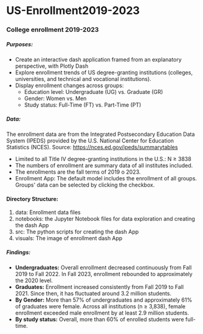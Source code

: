 # US-Enrollment2019-2023
### College enrollment 2019-2023
##### Purposes:
- Create an interactive dash application framed from an explanatory perspective, with Plotly Dash
- Explore enrollment trends of US degree-granting institutions (colleges, universities, and technical and vocational institutions).
- Display enrollment changes across groups:
    - Education level: Undergraduate (UG) vs. Graduate (GR)
    - Gender: Women vs. Men
    - Study status: Full-Time (FT) vs. Part-Time (PT)

##### Data: 
The enrollment data are from the Integrated Postsecondary Education Data System (IPEDS) provided by the U.S. National Center for Education Statistics (NCES). Source: https://nces.ed.gov/ipeds/summarytables 
- Limited to all Title IV degree-granting institutions in the U.S.: N ≥ 3838
- The numbers of enrollment are summary data of all institutes included.
- The enrollments are the fall terms of 2019 o 2023. 
- Enrollment App: The default model includes the enrollment of all groups. Groups' data can be selected by clicking the checkbox. 

#### Directory Structure:
1. data: Enrollment data files
2. notebooks: the Jupyter Notebook files for data exploration and creating the dash App
3. src: The python scripts for creating the dash App
4. visuals: The image of enrollment dash App 
   
##### Findings: 
- **Undergraduates:** Overall enrollment decreased continuously from Fall 2019 to Fall 2022. In Fall 2023, enrollment rebounded to approximately the 2020 level.
- **Graduates:** Enrollment increased consistently from Fall 2019 to Fall 2021. Since then, it has fluctuated around 3.2 million students. 
- **By Gender:** More than 57% of undergraduates and approximately 61% of graduates were female. Across all institutions (n ≥ 3,838), female enrollment exceeded male enrollment by at least 2.9 million students.
- **By study status:** Overall, more than 60% of enrolled students were full-time.
  

